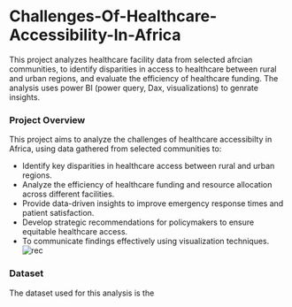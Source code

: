 # Challenges-Of-Healthcare-Accessibility-In-Africa
This project analyzes healthcare facility data from selected afrcian communities, to identify disparities in access to healthcare between rural and urban regions, 
and evaluate the efficiency of healthcare funding. The analysis uses power BI (power query, Dax, visualizations) to genrate insights.
### Project Overview
This project aims to analyze the challenges of healthcare accessibilty in Africa, using data gathered from selected communities to:
- Identify key disparities in healthcare access between rural and urban regions.
- Analyze the efficiency of healthcare funding and resource allocation across different facilities.
- Provide data-driven insights to improve emergency response times and patient satisfaction.
- Develop strategic recommendations for policymakers to ensure equitable healthcare access.
- To communicate findings effectively using visualization techniques.
![rec](https://github.com/user-attachments/assets/96df4922-8f9f-4859-94b0-65b8f7a0c7ff)
### Dataset

The dataset used for this analysis is the 
